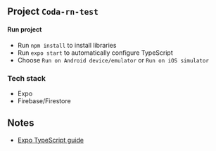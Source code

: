 ## Project `Coda-rn-test`

#### Run project

- Run `npm install` to install libraries
- Run `expo start` to automatically configure TypeScript
- Choose `Run on Android device/emulator` or `Run on iOS simulator`

### Tech stack

- Expo
- Firebase/Firestore

## Notes

- [Expo TypeScript guide](https://docs.expo.dev/versions/latest/guides/typescript/)
